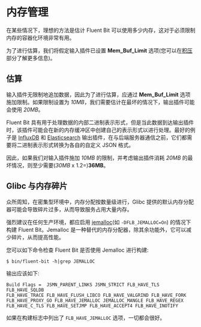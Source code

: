 # 内存管理

在某些情况下，理想的方法是估计 Fluent Bit 可以使用多少内存，这对于必须限制内存的容器化环境非常有用。

为了进行估算，我们将假定输入插件已设置 **Mem\_Buf\_Limit** 选项\(您可以在[积压](backpressure.md)部分了解更多信息\)。

## 估算 <a id="estimating"></a>

输入插件无限制地追加数据，因此为了进行估算，应通过 **Mem\_Buf\_Limit** 选项施加限制。如果限制设置为 _10MB_，我们需要估计在最坏的情况下，输出插件可能会使用 _20MB_。

Fluent Bit 具有用于处理数据的内部二进制表示形式，但是当此数据到达输出插件时，该插件可能会在新的内存缓冲区中创建自己的表示形式以进行处理。最好的例子是 [InfluxDB](../pipleline/outputs/influxdb.md) 和 [Elasticsearch](../pipeline/outputs/elasticsearch.md) 输出插件，在与后端服务器通信之前，它们都需要将二进制表示形式转换为各自的自定义 JSON 格式。

因此，如果我们对输入插件施加 _10MB_ 的限制，并考虑输出插件消耗 _20MB_ 的最坏情况，则至少需要\(_30MB_ x 1.2=\)**36MB**。

## Glibc 与内存碎片 <a id="glibc-and-memory-fragmentation"></a>

众所周知，在密集型环境中，内存分配按数量级进行，Glibc 提供的默认内存分配器可能会导致碎片过多，从而导致服务占用大量内存。

强烈建议在任何生产环境，都应启用 [jemalloc](http://jemalloc.net/)\(如 `-DFLB_JEMALLOC=On`\) 的情况下构建 Fluent Bit。Jemalloc 是一种替代的内存分配器，除其余功能外，它可以减少碎片，从而提高性能。

您可以如下命令检查 Fluent Bit 是否使用 Jemalloc 进行构建:

```text
$ bin/fluent-bit -h|grep JEMALLOC
```

输出应该如下:

```text
Build Flags =  JSMN_PARENT_LINKS JSMN_STRICT FLB_HAVE_TLS FLB_HAVE_SQLDB
FLB_HAVE_TRACE FLB_HAVE_FLUSH_LIBCO FLB_HAVE_VALGRIND FLB_HAVE_FORK
FLB_HAVE_PROXY_GO FLB_HAVE_JEMALLOC JEMALLOC_MANGLE FLB_HAVE_REGEX
FLB_HAVE_C_TLS FLB_HAVE_SETJMP FLB_HAVE_ACCEPT4 FLB_HAVE_INOTIFY
```

如果在构建标志中列出了 `FLB_HAVE_JEMALLOC` 选项，一切都会很好。

